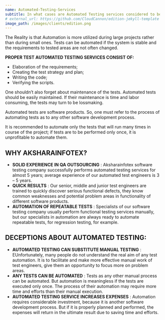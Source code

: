 ```yaml
---
name: Automated-Testing-Services
subtitle: In what cases are Automated Testing services considered to be suitable?
# external_url: https://github.com/CloudCannon/edition-jekyll-template
image_path: /images/clients/edition.png
---
```


The Reality is that Automation is more utilized during large projects rather than during small ones. Tests can be automated if the system is stable and the requirements to tested areas are not often changed.

**PROPER TEST AUTOMATED TESTING SERVICES CONSIST OF:**
* Elaboration of the requirements;
* Creating the test strategy and plan;
* Writing the code;
* Verifying the scripts.

One shouldn’t also forget about maintenance of the tests. Automated tests should be easily maintained. If their maintenance is time and labor consuming, the tests may turn to be lossmaking.

Automated tests are software products. So, one must refer to the process of automating tests as to any other software development process.

It is recommended to automate only the tests that will run many times in course of the project; if tests are to be performed only once, it is unprofitable to automate them.

## WHY AKSHARAINFOTEX?

* **SOLID EXPERIENCE IN QA OUTSOURCING** : Aksharainfotex software testing company successfully performs automated testing services for almost 5 years; average experience of our automated test engineers is 3 – 5 years.
* **QUICK RESULTS** : Our senior, middle and junior test engineers are trained to quickly discover serious functional defects, they know common weaknesses and potential  problem areas in functionality of different software products.
* **AUTOMATION OF REPEATABLE TESTS** : Specialists of our software testing company usually perform functional testing services manually, but our specialists in automation are always ready to automate repeatable tests, for regression testing, for example.

## DECEPTIONS ABOUT AUTOMATED TESTING:

* **AUTOMATED TESTING CAN SUBSTITUTE MANUAL TESTING** : EUnfortunately, many people do not understand the real aim of any test automation. It is to facilitate and make more effective manual work of test engineers, give them an opportunity to focus more on problem areas.
* **ANY TESTS CAN BE AUTOMATED** : Tests as any other manual process can be automated. But automation is meaningless if the tests are executed only once. The process of their automation may require more time and efforts than their manual execution.
* **AUTOMATED TESTING SERVICE INCREASES EXPENSES** : Automation requires considerable investment, because it is another software development process. But if it is properly planned and performed, the expenses will return in the ultimate result due to saving time and efforts.
